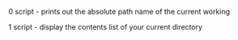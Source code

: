 0 script - prints out the absolute path name of the current working

1 script - display the contents list of your current directory
